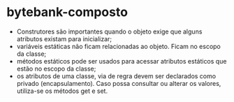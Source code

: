 # bytebank-composto

- Construtores são importantes quando o objeto exige que alguns atributos existam para inicializar;
- variáveis estáticas não ficam relacionadas ao objeto. Ficam no escopo da classe;
- métodos estáticos pode ser usados para acessar atributos estáticos que estão no escopo da classe;
- os atributos de uma classe, via de regra devem ser declarados como privado (encapsulamento). Caso possa consultar ou alterar os valores, utiliza-se os métodos get e set.



